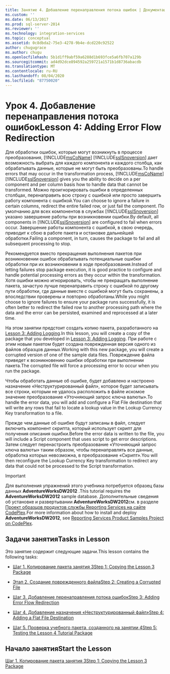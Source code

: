 ```yaml
---
title: Занятие 4. Добавление перенаправления потока ошибок | Документация Майкрософт
ms.custom: ''
ms.date: 06/13/2017
ms.prod: sql-server-2014
ms.reviewer: ''
ms.technology: integration-services
ms.topic: conceptual
ms.assetid: 0c8dbda2-75e3-4278-9b4e-dcd220c92522
author: chugugrace
ms.author: chugu
ms.openlocfilehash: 5b1d1ff9abf59a6288d1b693fce5a6fb707a129b
ms.sourcegitcommit: ad4d92dce894592a259721a1571b1d8736abacdb
ms.translationtype: MT
ms.contentlocale: ru-RU
ms.lasthandoff: 08/04/2020
ms.locfileid: "87750020"
---
```

# <a name="lesson-4-adding-error-flow-redirection"></a><span data-ttu-id="7a360-102">Урок 4. Добавление перенаправления потока ошибок</span><span class="sxs-lookup"><span data-stu-id="7a360-102">Lesson 4: Adding Error Flow Redirection</span></span>
  <span data-ttu-id="7a360-103">Для обработки ошибок, которые могут возникнуть в процессе преобразования, [!INCLUDE[msCoName](../includes/msconame-md.md)] [!INCLUDE[ssISnoversion](../includes/ssisnoversion-md.md)] дает возможность выбрать для каждого компонента и каждого столбца, как обрабатывать данные, которые не могут быть преобразованы.</span><span class="sxs-lookup"><span data-stu-id="7a360-103">To handle errors that may occur in the transformation process, [!INCLUDE[msCoName](../includes/msconame-md.md)] [!INCLUDE[ssISnoversion](../includes/ssisnoversion-md.md)] gives you the ability to decide on a per component and per column basis how to handle data that cannot be transformed.</span></span> <span data-ttu-id="7a360-104">Можно проигнорировать ошибки в определенных столбцах, перенаправить всю строку с ошибкой или просто завершить работу компонента с ошибкой.</span><span class="sxs-lookup"><span data-stu-id="7a360-104">You can choose to ignore a failure in certain columns, redirect the entire failed row, or just fail the component.</span></span> <span data-ttu-id="7a360-105">По умолчанию для всех компонентов в службах [!INCLUDE[ssISnoversion](../includes/ssisnoversion-md.md)] указано завершение работы при возникновении ошибки.</span><span class="sxs-lookup"><span data-stu-id="7a360-105">By default, all components in [!INCLUDE[ssISnoversion](../includes/ssisnoversion-md.md)] are configured to fail when errors occur.</span></span> <span data-ttu-id="7a360-106">Завершение работы компонента с ошибкой, в свою очередь, приводит к сбою в работе пакета и остановке дальнейшей обработки.</span><span class="sxs-lookup"><span data-stu-id="7a360-106">Failing a component, in turn, causes the package to fail and all subsequent processing to stop.</span></span>  
  
 <span data-ttu-id="7a360-107">Рекомендуется вместо прекращения выполнения пакетов при возникновении ошибок обрабатывать потенциальные ошибки обработки при их возникновении в ходе преобразования.</span><span class="sxs-lookup"><span data-stu-id="7a360-107">Instead of letting failures stop package execution, it is good practice to configure and handle potential processing errors as they occur within the transformation.</span></span> <span data-ttu-id="7a360-108">Хотя ошибки можно игнорировать, чтобы не прекращать выполнение пакета, зачастую лучше перенаправить строку с ошибкой по другому пути обработки, где данные вместе с ошибкой могут быть сохранены, а впоследствии проверены и повторно обработаны.</span><span class="sxs-lookup"><span data-stu-id="7a360-108">While you might choose to ignore failures to ensure your package runs successfully, it is often better to redirect the failed row to another processing path where the data and the error can be persisted, examined and reprocessed at a later time.</span></span>  
  
 <span data-ttu-id="7a360-109">На этом занятии предстоит создать копию пакета, разработанного на [Lesson 3: Adding Logging](lesson-3-add-logging-with-ssis.md).</span><span class="sxs-lookup"><span data-stu-id="7a360-109">In this lesson, you will create a copy of the package that you developed in [Lesson 3: Adding Logging](lesson-3-add-logging-with-ssis.md).</span></span> <span data-ttu-id="7a360-110">При работе с этим новым пакетом будет создана поврежденная версия одного из файлов образцов данных.</span><span class="sxs-lookup"><span data-stu-id="7a360-110">Working with this new package, you will create a corrupted version of one of the sample data files.</span></span> <span data-ttu-id="7a360-111">Повреждение файла приведет к возникновению ошибки обработки при выполнении пакета.</span><span class="sxs-lookup"><span data-stu-id="7a360-111">The corrupted file will force a processing error to occur when you run the package.</span></span>  
  
 <span data-ttu-id="7a360-112">Чтобы обработать данные об ошибке, будет добавлено и настроено назначение «Неструктурированный файл», которое будет записывать все строки, которым не удалось расположить в файле искомое значение преобразование «Уточняющий запрос ключа валюты».</span><span class="sxs-lookup"><span data-stu-id="7a360-112">To handle the error data, you will add and configure a Flat File destination that will write any rows that fail to locate a lookup value in the Lookup Currency Key transformation to a file.</span></span>  
  
 <span data-ttu-id="7a360-113">Прежде чем данные об ошибке будут записаны в файл, следует включить компонент скрипта, который использует скрипт для получения описания ошибки.</span><span class="sxs-lookup"><span data-stu-id="7a360-113">Before the error data is written to the file, you will include a Script component that uses script to get error descriptions.</span></span> <span data-ttu-id="7a360-114">Затем следует перенастроить преобразование «Уточняющий запрос ключа валюты» таким образом, чтобы перенаправлять все данные, обработка которых невозможна, в преобразование «Скрипт».</span><span class="sxs-lookup"><span data-stu-id="7a360-114">You will then reconfigure the Lookup Currency Key transformation to redirect any data that could not be processed to the Script transformation.</span></span>  
  
> [!IMPORTANT]  
>  <span data-ttu-id="7a360-115">Для выполнения упражнений этого учебника потребуется образец базы данных **AdventureWorksDW2012** .</span><span class="sxs-lookup"><span data-stu-id="7a360-115">This tutorial requires the **AdventureWorksDW2012** sample database.</span></span> <span data-ttu-id="7a360-116">Дополнительные сведения об установке и развертывании **AdventureWorksDW2012**см. в разделе [Проект образцов продуктов службы Reporting Services на сайте CodePlex](https://go.microsoft.com/fwlink/p/?LinkId=526910).</span><span class="sxs-lookup"><span data-stu-id="7a360-116">For more information about how to install and deploy **AdventureWorksDW2012**, see [Reporting Services Product Samples Project on CodePlex](https://go.microsoft.com/fwlink/p/?LinkId=526910).</span></span>  
  
## <a name="tasks-in-lesson"></a><span data-ttu-id="7a360-117">Задачи занятия</span><span class="sxs-lookup"><span data-stu-id="7a360-117">Tasks in Lesson</span></span>  
 <span data-ttu-id="7a360-118">Это занятие содержит следующие задачи.</span><span class="sxs-lookup"><span data-stu-id="7a360-118">This lesson contains the following tasks:</span></span>  
  
-   [<span data-ttu-id="7a360-119">Шаг 1. Копирование пакета занятия 3</span><span class="sxs-lookup"><span data-stu-id="7a360-119">Step 1: Copying the Lesson 3 Package</span></span>](lesson-4-1-copying-the-lesson-3-package.md)  
  
-   [<span data-ttu-id="7a360-120">Этап 2. Создание поврежденного файла</span><span class="sxs-lookup"><span data-stu-id="7a360-120">Step 2: Creating a Corrupted File</span></span>](lesson-4-2-creating-a-corrupted-file.md)  
  
-   [<span data-ttu-id="7a360-121">Шаг 3. Добавление перенаправления потока ошибок</span><span class="sxs-lookup"><span data-stu-id="7a360-121">Step 3: Adding Error Flow Redirection</span></span>](lesson-4-3-adding-error-flow-redirection.md)  
  
-   [<span data-ttu-id="7a360-122">Шаг 4. Добавление назначения «Неструктурированный файл»</span><span class="sxs-lookup"><span data-stu-id="7a360-122">Step 4: Adding a Flat File Destination</span></span>](lesson-4-4-adding-a-flat-file-destination.md)  
  
-   [<span data-ttu-id="7a360-123">Шаг 5. Проверка учебного пакета, созданного на занятии 4</span><span class="sxs-lookup"><span data-stu-id="7a360-123">Step 5: Testing the Lesson 4 Tutorial Package</span></span>](lesson-4-5-testing-the-lesson-4-tutorial-package.md)  
  
## <a name="start-the-lesson"></a><span data-ttu-id="7a360-124">Начало занятия</span><span class="sxs-lookup"><span data-stu-id="7a360-124">Start the Lesson</span></span>  
 [<span data-ttu-id="7a360-125">Шаг 1. Копирование пакета занятия 3</span><span class="sxs-lookup"><span data-stu-id="7a360-125">Step 1: Copying the Lesson 3 Package</span></span>](lesson-4-1-copying-the-lesson-3-package.md)  
  
  
